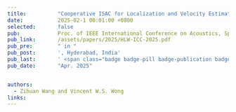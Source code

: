 ```yaml
---
title:          "Cooperative ISAC for Localization and Velocity Estimation Using OFDM Waveforms in Cell-Free MIMO Systems"
date:           2025-02-1 00:01:00 +0800
selected:       false
pub:            Proc. of IEEE International Conference on Acoustics, Speech and Signal Processing (ICASSP)
pub_link:       /assets/papers/2025/HLW-ICC-2025.pdf
pub_pre:        " in "
pub_post:       ', Hyderabad, India'
pub_last:       ' <span class="badge badge-pill badge-publication badge-primary">#ISAC</span>'
pub_date:       "Apr. 2025"


authors:
  - Zihuan Wang and Vincent W.S. Wong
links:
---
```


